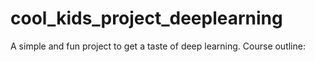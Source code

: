 # cool_kids_project_deeplearning
A simple and fun project to get a taste of deep learning.
Course outline:
